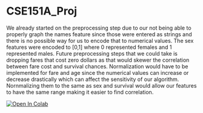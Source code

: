 # CSE151A_Proj

We already started on the preprocessing step due to our not being able to properly graph the names feature since those were entered as strings and there is no possible way for us to encode that to numerical values. The sex features were encoded to [0,1] where 0 represented females and 1 represented males. Future preprocessing steps that we could take is dropping fares that cost zero dollars as that would skewer the correlation between fare cost and survival chances. Normalization would have to be implemented for fare and age since the numerical values can increase or decrease drastically which can affect the sensitivity of our algorithm. Nornmalizing them to the same as sex and survival would allow our features to have the same range making it easier to find correlation. 

<a target="_blank" href="https://colab.research.google.com/github/CBelleLopez/CSE151A_Proj">
  <img src="https://colab.research.google.com/assets/colab-badge.svg" alt="Open In Colab"/>
</a>
